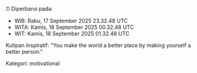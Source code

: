 ⏰ Diperbarui pada:
- WIB: Rabu, 17 September 2025 23.32.48 UTC
- WITA: Kamis, 18 September 2025 00.32.48 UTC
- WIT: Kamis, 18 September 2025 01.32.48 UTC

Kutipan Inspiratif:
"You make the world a better place by making yourself a better person."


Kategori: motivational


